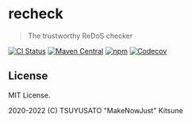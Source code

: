 # recheck

> The trustworthy ReDoS checker

[![CI Status](https://img.shields.io/github/workflow/status/makenowjust-labs/recheck/Main/main?logo=github&style=for-the-badge)](https://github.com/makenowjust-labs/recheck/actions)
[![Maven Central](https://img.shields.io/maven-central/v/codes.quine.labs/recheck-core_2.13?logo=scala&style=for-the-badge)](https://search.maven.org/artifact/codes.quine.labs/recheck-core_2.13)
[![npm](https://img.shields.io/npm/v/recheck?logo=javascript&style=for-the-badge)](https://www.npmjs.com/package/recheck)
[![Codecov](https://img.shields.io/codecov/c/gh/makenowjust-labs/recheck?logo=codecov&style=for-the-badge)](https://codecov.io/gh/makenowjust-labs/recheck)

## License

MIT License.

2020-2022 (C) TSUYUSATO "MakeNowJust" Kitsune
